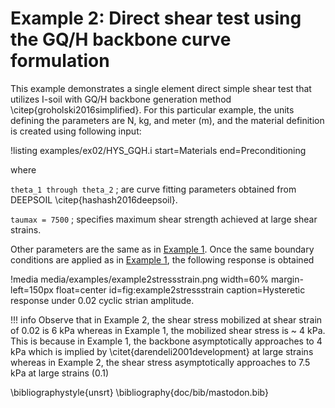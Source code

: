 # Example 2: Direct shear test using the GQ/H backbone curve formulation

This example demonstrates a single element direct simple shear test that utilizes I-soil with GQ/H backbone generation method \citep{groholski2016simplified}. For this particular example, the units defining the parameters are N, kg, and meter (m), and the material definition is created using following input:

!listing examples/ex02/HYS_GQH.i start=Materials end=Preconditioning

where

`theta_1 through theta_2` ; are curve fitting parameters obtained from DEEPSOIL \citep{hashash2016deepsoil}.

`taumax = 7500` ; specifies maximum shear strength achieved at large shear strains.

Other parameters are the same as in [Example 1](/examples/index.md). Once the same boundary conditions are applied as in [Example 1](/examples/index.md),  the following response is obtained

!media media/examples/example2stressstrain.png width=60% margin-left=150px float=center id=fig:example2stressstrain caption=Hysteretic response under 0.02 cyclic strian amplitude.

!!! info
    Observe that in Example 2, the shear stress mobilized at shear strain of 0.02 is 6 kPa whereas in Example 1, the mobilized shear stress is ~ 4 kPa. This is because in Example 1, the backbone asymptotically approaches to 4 kPa which is implied by \citet{darendeli2001development} at large strains whereas in Example 2, the shear stress asymptotically approaches to 7.5 kPa at large strains (0.1)

\bibliographystyle{unsrt}
\bibliography{doc/bib/mastodon.bib}
